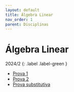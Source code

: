 ```yaml
---
layout: default
title: Álgebra Linear
nav_order: 1
parent: Disciplinas
---
```


# Álgebra Linear

2024/2
{: .label .label-green }

- [Prova 1](2024/2/prova1.pdf)
- [Prova 2](2024/2/prova2.pdf)
- [Prova substitutiva](2024/2/prova_substitutiva.pdf)

